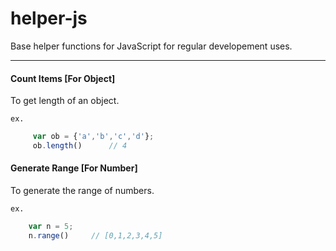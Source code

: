 # helper-js
Base helper functions for JavaScript for regular developement uses.

---

#### Count Items [For Object]
To get length of an object.

    ex.
```javascript
     var ob = {'a','b','c','d'};
     ob.length()      // 4

```

#### Generate Range [For Number]
To generate the range of numbers.

    ex.
```javascript
    var n = 5;
    n.range()     // [0,1,2,3,4,5]
``` 
